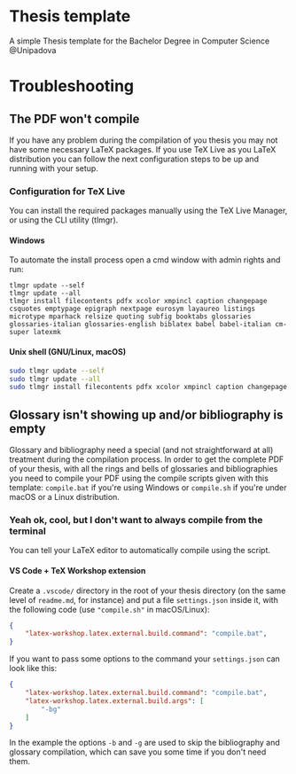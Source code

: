 # Thesis template
A simple Thesis template for the Bachelor Degree in Computer Science @Unipadova

# Troubleshooting
## The PDF won't compile
If you have any problem during the compilation of you thesis you may not have some necessary LaTeX packages. If you use TeX Live as you LaTeX distribution you can follow the next configuration steps to be up and running with your setup.

### Configuration for TeX Live
You can install the required packages manually using the TeX Live Manager, or using the CLI utility (tlmgr).

#### Windows
To automate the install process open a cmd window with admin rights and run:
```
tlmgr update --self
tlmgr update --all
tlmgr install filecontents pdfx xcolor xmpincl caption changepage csquotes emptypage epigraph nextpage eurosym layaureo listings microtype mparhack relsize quoting subfig booktabs glossaries glossaries-italian glossaries-english biblatex babel babel-italian cm-super latexmk
```

#### Unix shell (GNU/Linux, macOS)
```bash
sudo tlmgr update --self
sudo tlmgr update --all
sudo tlmgr install filecontents pdfx xcolor xmpincl caption changepage csquotes emptypage epigraph nextpage eurosym layaureo listings microtype mparhack relsize quoting subfig booktabs glossaries glossaries-italian glossaries-english biblatex babel babel-italian cm-super latexmk
```

## Glossary isn't showing up and/or bibliography is empty
Glossary and bibliography need a special (and not straightforward at all) treatment during the compilation process. In order to get the complete PDF of your thesis, with all the rings and bells of glossaries and bibliographies you need to compile your PDF using the compile scripts given with this template: `compile.bat` if you're using Windows or `compile.sh` if you're under macOS or a Linux distribution.

### Yeah ok, cool, but I don't want to always compile from the terminal
You can tell your LaTeX editor to automatically compile using the script.

#### VS Code + TeX Workshop extension
Create a `.vscode/` directory in the root of your thesis directory (on the same level of `readme.md`, for instance) and put a file `settings.json` inside it, with the following code (use `"compile.sh"` in macOS/Linux):
```json
{
    "latex-workshop.latex.external.build.command": "compile.bat",
}
```

If you want to pass some options to the command your `settings.json` can look like this:
```json
{
    "latex-workshop.latex.external.build.command": "compile.bat",
    "latex-workshop.latex.external.build.args": [
        "-bg"
    ]
}
```

In the example the options `-b` and `-g` are used to skip the bibliography and glossary compilation, which can save you some time if you don't need them.
